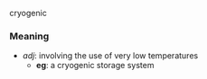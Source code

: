 cryogenic
### Meaning
+ _adj_: involving the use of very low temperatures
	+ __eg__: a cryogenic storage system

